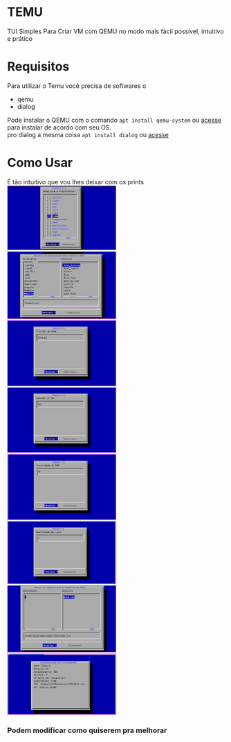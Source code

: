 # TEMU
TUI Simples Para Criar VM com QEMU no modo mais fácil possível, intuitivo e prático

# Requisitos
Para utilizar o Temu você precisa de softwares o 
- qemu
- dialog

Pode instalar o QEMU com o comando `apt install qemu-system` ou [acesse](https://www.qemu.org/download/#linux) para instalar de acordo com seu OS.
<br>pro dialog a mesma coisa `apt install dialog` ou [acesse](https://www.oreilly.com/library/view/learning-linux-shell/9781785286216/ch10s06.html)

# Como Usar

É tão intuitivo que vou lhes deixar com os prints <br>
<img style='width :50%' src='/sshot/s1.jpg'><br>
<img style='width :50%' src='/sshot/s2.jpg'><br>
<img style='width :50%' src='/sshot/s3.jpg'><br>
<img style='width :50%' src='/sshot/s4.jpg'><br>
<img style='width :50%' src='/sshot/s5.jpg'><br>
<img style='width :50%' src='/sshot/s6.jpg'><br>
<img style='width :50%' src='/sshot/s7.jpg'><br>
<img style='width :50%' src='/sshot/s8.jpg'><br>

### Podem modificar como quiserem pra melhorar
